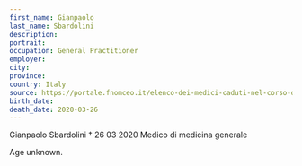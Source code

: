 ```yaml
---
first_name: Gianpaolo
last_name: Sbardolini
description: 
portrait: 
occupation: General Practitioner
employer: 
city: 
province: 
country: Italy
source: https://portale.fnomceo.it/elenco-dei-medici-caduti-nel-corso-dellepidemia-di-covid-19/
birth_date: 
death_date: 2020-03-26
---
```


Gianpaolo Sbardolini † 26 03 2020
Medico di medicina generale

Age unknown.